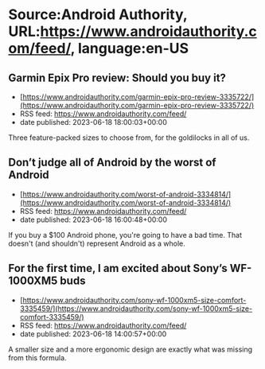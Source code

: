 # Source:Android Authority, URL:https://www.androidauthority.com/feed/, language:en-US

## Garmin Epix Pro review: Should you buy it?
 - [https://www.androidauthority.com/garmin-epix-pro-review-3335722/](https://www.androidauthority.com/garmin-epix-pro-review-3335722/)
 - RSS feed: https://www.androidauthority.com/feed/
 - date published: 2023-06-18 18:00:03+00:00

Three feature-packed sizes to choose from, for the goldilocks in all of us.

## Don’t judge all of Android by the worst of Android
 - [https://www.androidauthority.com/worst-of-android-3334814/](https://www.androidauthority.com/worst-of-android-3334814/)
 - RSS feed: https://www.androidauthority.com/feed/
 - date published: 2023-06-18 16:00:48+00:00

If you buy a $100 Android phone, you're going to have a bad time. That doesn't (and shouldn't) represent Android as a whole.

## For the first time, I am excited about Sony’s WF-1000XM5 buds
 - [https://www.androidauthority.com/sony-wf-1000xm5-size-comfort-3335459/](https://www.androidauthority.com/sony-wf-1000xm5-size-comfort-3335459/)
 - RSS feed: https://www.androidauthority.com/feed/
 - date published: 2023-06-18 14:00:57+00:00

A smaller size and a more ergonomic design are exactly what was missing from this formula.

